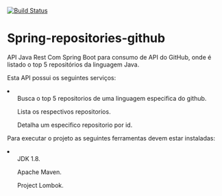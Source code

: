 [![Build Status](https://travis-ci.com/rbnascimentoo/springboot-repositories-github.svg?branch=master)](https://travis-ci.com/rbnascimentoo/springboot-repositories-github)

# Spring-repositories-github
API Java Rest Com Spring Boot para consumo de API do GitHub, onde é listado o top 5 repositórios da linguagem Java.

Esta API possui os seguintes serviços:

<li>
<ul>Busca o top 5 repositorios de uma linguagem especifica do github.</ul>
<ul>Lista os respectivos repositorios.</ul>
<ul>Detalha um especifico repositorio por id.</ul>
</li>

Para executar o projeto as seguintes ferramentas devem estar instaladas:

<li>
<ul>JDK 1.8.</ul>
<ul>Apache Maven.</ul>
<ul>Project Lombok.</ul>
</li>